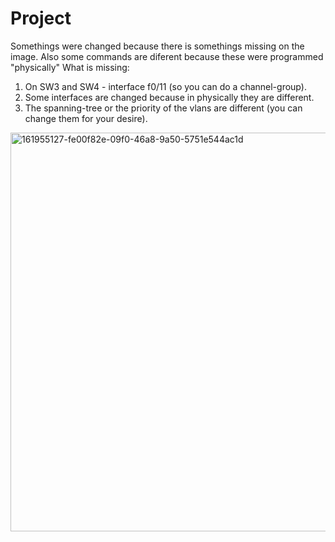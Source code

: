 # Project
Somethings were changed because there is somethings missing on the image. Also some commands are diferent because these were programmed "physically"
What is missing:
1. On SW3 and SW4 - interface f0/11 (so you can do a channel-group).
2. Some interfaces are changed because in physically they are different.
3. The spanning-tree or the priority of the vlans are different (you can change them for your desire).

<img width="638" alt="161955127-fe00f82e-09f0-46a8-9a50-5751e544ac1d" src="https://user-images.githubusercontent.com/96175752/163745953-47b42117-6872-46a0-ae64-1dcfa49da3af.png">
